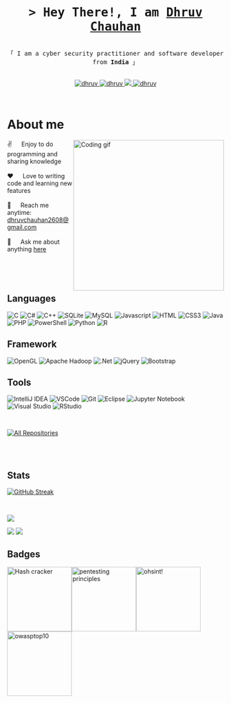 
<!-- Intro  -->
<h1 align="center">
        <samp>&gt; Hey There!, I am
                <b><a target="_blank" href="https://dhruv-proto.github.io/dhruv-portfolio/">Dhruv Chauhan</a></b>
        </samp>
</h1>


<p align="center"> 
  <samp>
    <br>
    「 I am a cyber security practitioner and software developer from <b>India</b> 」
    <br>
    <br>
  </samp>
</p>

<p align="center">
 <a href="https://dhruv-portfolio.dorik.io/" target="blank">
  <img src="https://img.shields.io/badge/Website-DC143C?style=for-the-badge&logo=medium&logoColor=white" alt="dhruv" />
 </a>
 <a href="https://linkedin.com/in/dhruv-chauhan08" target="_blank">
  <img src="https://img.shields.io/badge/LinkedIn-0077B5?style=for-the-badge&logo=linkedin&logoColor=white" alt="dhruv"/>
 </a>
 <!-- <a href="https://dev.to/alsiam" target="_blank">
  <img src="https://img.shields.io/badge/dev.to-0A0A0A?style=for-the-badge&logo=dev.to&logoColor=white" alt="alsiam" />
 </a> -->
 <a href="https://twitter.com/DhruvChauh82142?t=cg4vD0ewTLyAG0Tz5P2YSQ&s=08" target="_blank">
  <img src="https://img.shields.io/badge/Twitter-1DA1F2?style=for-the-badge&logo=twitter&logoColor=white" />
 </a>
 <a href="https://www.instagram.com/dhruvrajput2003/" target="_blank">
  <img src="https://img.shields.io/badge/Instagram-fe4164?style=for-the-badge&logo=instagram&logoColor=white" alt="dhruv" />
 </a> 
</p>
<br />

<!-- About Section -->
 # About me
 
<p>
 <img align="right" width="350" src="/assets/programmer.gif" alt="Coding gif" />
  
 ✌️ &emsp; Enjoy to do programming and sharing knowledge <br/><br/>
 ❤️ &emsp; Love to writing code and learning new features<br/><br/>
 📧 &emsp; Reach me anytime: dhruvchauhan2608@gmail.com<br/><br/>
 💬 &emsp; Ask me about anything [here](https://github.com/Dhruv-proto/Dhruv-proto/issues)

</p>

<br/>
<br/>
<br/>


## Languages
![C](https://img.shields.io/badge/c-%2300599C.svg?style=for-the-badge&logo=c&logoColor=white)
![C#](https://img.shields.io/badge/c%23-%23239120.svg?style=for-the-badge&logo=csharp&logoColor=white)
![C++](https://img.shields.io/badge/c++-%2300599C.svg?style=for-the-badge&logo=c%2B%2B&logoColor=white)
![SQLite](https://img.shields.io/badge/sqlite-%2307405e.svg?style=for-the-badge&logo=sqlite&logoColor=white)
![MySQL](https://img.shields.io/badge/mysql-4479A1.svg?style=for-the-badge&logo=mysql&logoColor=white)
![Javascript](https://img.shields.io/badge/Javascript-F0DB4F?style=for-the-badge&labelColor=black&logo=javascript&logoColor=F0DB4F)
![HTML](https://img.shields.io/badge/HTML5-E34F26?style=for-the-badge&logo=html5&logoColor=white)
![CSS3](https://img.shields.io/badge/CSS3-1572B6?style=for-the-badge&logo=css3&logoColor=white)
![Java](https://img.shields.io/badge/java-%23ED8B00.svg?style=for-the-badge&logo=openjdk&logoColor=white)
![PHP](https://img.shields.io/badge/php-%23777BB4.svg?style=for-the-badge&logo=php&logoColor=white)
![PowerShell](https://img.shields.io/badge/PowerShell-%235391FE.svg?style=for-the-badge&logo=powershell&logoColor=white)
![Python](https://img.shields.io/badge/python-3670A0?style=for-the-badge&logo=python&logoColor=ffdd54)
![R](https://img.shields.io/badge/r-%23276DC3.svg?style=for-the-badge&logo=r&logoColor=white)


 
## Framework
![OpenGL](https://img.shields.io/badge/OpenGL-%23FFFFFF.svg?style=for-the-badge&logo=opengl)
![Apache Hadoop](https://img.shields.io/badge/Apache%20Hadoop-66CCFF?style=for-the-badge&logo=apachehadoop&logoColor=black)
![.Net](https://img.shields.io/badge/.NET-5C2D91?style=for-the-badge&logo=.net&logoColor=white)
![jQuery](https://img.shields.io/badge/jquery-%230769AD.svg?style=for-the-badge&logo=jquery&logoColor=white)
![Bootstrap](https://img.shields.io/badge/Bootstrap-563D7C?style=for-the-badge&logo=bootstrap&logoColor=white)

## Tools
![IntelliJ IDEA](https://img.shields.io/badge/IntelliJIDEA-000000.svg?style=for-the-badge&logo=intellij-idea&logoColor=white)
![VSCode](https://img.shields.io/badge/Visual_Studio-0078d7?style=for-the-badge&logo=visual%20studio&logoColor=white)
![Git](https://img.shields.io/badge/Git-F05032?style=for-the-badge&logo=git&logoColor=white)
![Eclipse](https://img.shields.io/badge/Eclipse-FE7A16.svg?style=for-the-badge&logo=Eclipse&logoColor=white)
![Jupyter Notebook](https://img.shields.io/badge/jupyter-%23FA0F00.svg?style=for-the-badge&logo=jupyter&logoColor=white)
![Visual Studio](https://img.shields.io/badge/Visual%20Studio-5C2D91.svg?style=for-the-badge&logo=visual-studio&logoColor=white)
![RStudio](https://img.shields.io/badge/RStudio-4285F4?style=for-the-badge&logo=rstudio&logoColor=white)

<br/>



<p align="left">
  <a href="https://github.com/Dhruv-proto?tab=repositories" target="_blank"><img alt="All Repositories" title="All Repositories" src="https://img.shields.io/badge/-All%20Repos-2962FF?style=for-the-badge&logo=koding&logoColor=white"/></a>
</p>

<br/>

<br/>

## Stats

<p align="left">
  <a href="https://github.com/Dhruv-proto"><img src="https://github-readme-streak-stats.herokuapp.com?user=Dhruv-proto&theme=dark" alt="GitHub Streak" /></a>
</p>
<br>
<div class="align-block-center">
  
 ![](http://github-profile-summary-cards.vercel.app/api/cards/profile-details?username=Dhruv-proto&theme=darcula)
  
</div>
  
   ![](http://github-profile-summary-cards.vercel.app/api/cards/stats?username=Dhruv-proto&theme=darcula) 
  ![](http://github-profile-summary-cards.vercel.app/api/cards/repos-per-language?username=Dhruv-proto&theme=darcula)
  <br/>

## Badges

<img src="https://assets.tryhackme.com/img/badges/hashcracker.svg" alt="Hash cracker" width=150px height=150px><img src="https://assets.tryhackme.com/img/badges/introtooffensivesecurity.svg" alt="pentesting principles" width=150px height=150px><img src="https://assets.tryhackme.com/img/badges/ohsint.svg" alt="ohsint!" width=150px height=150px>
<img src="https://assets.tryhackme.com/img/badges/owasptop10.svg" alt="owasptop10" width=150px height=150px>


